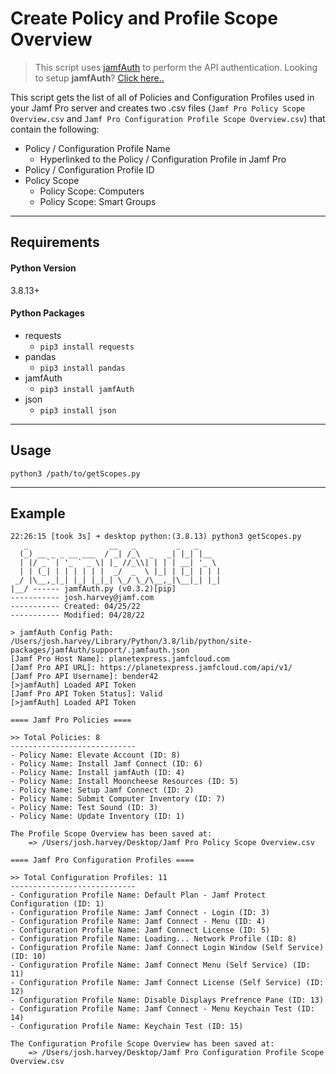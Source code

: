 # Create Policy and Profile Scope Overview

> This script uses [jamfAuth](https://github.com/therealmacjeezy/JamfAuth) to perform the API authentication. Looking to setup **jamfAuth**? [Click here..](https://github.com/therealmacjeezy/JamfAuth#installation)

This script gets the list of all of Policies and Configuration Profiles used in your Jamf Pro server and creates two .csv files (`Jamf Pro Policy Scope Overview.csv` and `Jamf Pro Configuration Profile Scope Overview.csv`) that contain the following:

 - Policy / Configuration Profile Name
    - Hyperlinked to the Policy / Configuration Profile in Jamf Pro
 - Policy / Configuration Profile ID
 - Policy Scope
   - Policy Scope: Computers
   - Policy Scope: Smart Groups

----
## Requirements

#### Python Version
3.8.13+

#### Python Packages
 - requests
   - `pip3 install requests`
 - pandas
   - `pip3 install pandas`
 - jamfAuth
   - `pip3 install jamfAuth`
 - json
   - `pip3 install json`

----
## Usage
```shell
python3 /path/to/getScopes.py
```
----
## Example

```shell
22:26:15 [took 3s] ➜ desktop python:(3.8.13) python3 getScopes.py
   _                  __   _         _   _
  (_) __ _ _ __ ___  / _| /_\  _   _| |_| |__
  | |/ _` | '_ ` _ \| |_ //_\\| | | | __| '_ \
  | | (_| | | | | | |  _/  _  \ |_| | |_| | | |
 _/ |\__,_|_| |_| |_|_| \_/ \_/\__,_|\__|_| |_|
|__/ ------ jamfAuth.py (v0.3.2)[pip]
----------- josh.harvey@jamf.com
----------- Created: 04/25/22
----------- Modified: 04/28/22

> jamfAuth Config Path: /Users/josh.harvey/Library/Python/3.8/lib/python/site-packages/jamfAuth/support/.jamfauth.json
[Jamf Pro Host Name]: planetexpress.jamfcloud.com
[Jamf Pro API URL]: https://planetexpress.jamfcloud.com/api/v1/
[Jamf Pro API Username]: bender42
[>jamfAuth] Loaded API Token
[Jamf Pro API Token Status]: Valid
[>jamfAuth] Loaded API Token

==== Jamf Pro Policies ====

>> Total Policies: 8
----------------------------
- Policy Name: Elevate Account (ID: 8)
- Policy Name: Install Jamf Connect (ID: 6)
- Policy Name: Install jamfAuth (ID: 4)
- Policy Name: Install Mooncheese Resources (ID: 5)
- Policy Name: Setup Jamf Connect (ID: 2)
- Policy Name: Submit Computer Inventory (ID: 7)
- Policy Name: Test Sound (ID: 3)
- Policy Name: Update Inventory (ID: 1)

The Profile Scope Overview has been saved at:
	=> /Users/josh.harvey/Desktop/Jamf Pro Policy Scope Overview.csv

==== Jamf Pro Configuration Profiles ====

>> Total Configuration Profiles: 11
----------------------------
- Configuration Profile Name: Default Plan - Jamf Protect Configuration (ID: 1)
- Configuration Profile Name: Jamf Connect - Login (ID: 3)
- Configuration Profile Name: Jamf Connect - Menu (ID: 4)
- Configuration Profile Name: Jamf Connect License (ID: 5)
- Configuration Profile Name: Loading... Network Profile (ID: 8)
- Configuration Profile Name: Jamf Connect Login Window (Self Service) (ID: 10)
- Configuration Profile Name: Jamf Connect Menu (Self Service) (ID: 11)
- Configuration Profile Name: Jamf Connect License (Self Service) (ID: 12)
- Configuration Profile Name: Disable Displays Prefrence Pane (ID: 13)
- Configuration Profile Name: Jamf Connect - Menu Keychain Test (ID: 14)
- Configuration Profile Name: Keychain Test (ID: 15)

The Configuration Profile Scope Overview has been saved at:
	=> /Users/josh.harvey/Desktop/Jamf Pro Configuration Profile Scope Overview.csv
```